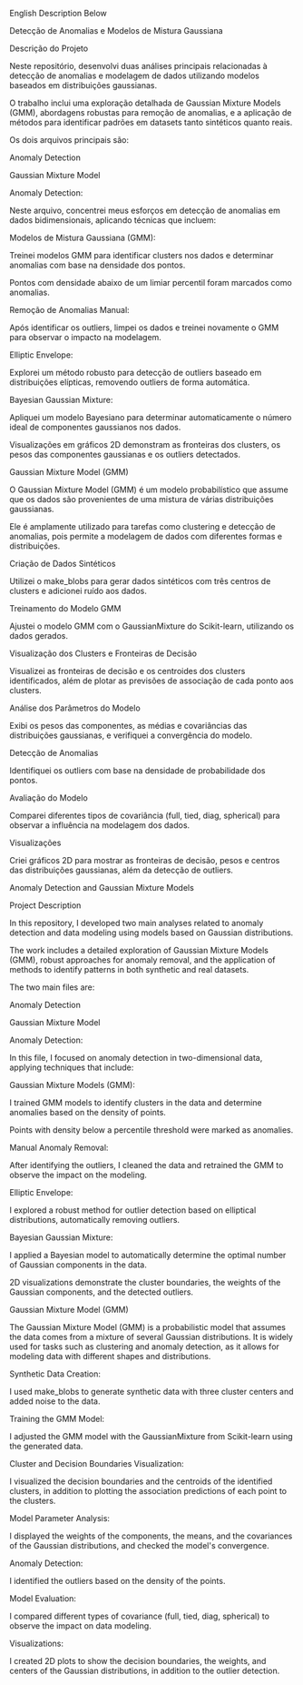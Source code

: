 English Description Below


Detecção de Anomalias e Modelos de Mistura Gaussiana

Descrição do Projeto

Neste repositório, desenvolvi duas análises principais relacionadas à detecção de anomalias e modelagem de dados utilizando modelos baseados em distribuições gaussianas.

O trabalho inclui uma exploração detalhada de Gaussian Mixture Models (GMM), abordagens robustas para remoção de anomalias, 
e a aplicação de métodos para identificar padrões em datasets tanto sintéticos quanto reais.

Os dois arquivos principais são:

Anomaly Detection

Gaussian Mixture Model

Anomaly Detection:

Neste arquivo, concentrei meus esforços em detecção de anomalias em dados bidimensionais, aplicando técnicas que incluem:

Modelos de Mistura Gaussiana (GMM):

Treinei modelos GMM para identificar clusters nos dados e determinar anomalias com base na densidade dos pontos.

Pontos com densidade abaixo de um limiar percentil foram marcados como anomalias.

Remoção de Anomalias Manual:

Após identificar os outliers, limpei os dados e treinei novamente o GMM para observar o impacto na modelagem.

Elliptic Envelope:

Explorei um método robusto para detecção de outliers baseado em distribuições elípticas, removendo outliers de forma automática.

Bayesian Gaussian Mixture:

Apliquei um modelo Bayesiano para determinar automaticamente o número ideal de componentes gaussianos nos dados.

Visualizações em gráficos 2D demonstram as fronteiras dos clusters, os pesos das componentes gaussianas e os outliers detectados.


Gaussian Mixture Model (GMM)

O Gaussian Mixture Model (GMM) é um modelo probabilístico que assume que os dados são provenientes de uma mistura de várias distribuições gaussianas. 

Ele é amplamente utilizado para tarefas como clustering e detecção de anomalias, pois permite a modelagem de dados com diferentes formas e distribuições.

Criação de Dados Sintéticos

Utilizei o make_blobs para gerar dados sintéticos com três centros de clusters e adicionei ruído aos dados.

Treinamento do Modelo GMM

Ajustei o modelo GMM com o GaussianMixture do Scikit-learn, utilizando os dados gerados.

Visualização dos Clusters e Fronteiras de Decisão

Visualizei as fronteiras de decisão e os centroides dos clusters identificados, além de plotar as previsões de associação de cada ponto aos clusters.

Análise dos Parâmetros do Modelo

Exibi os pesos das componentes, as médias e covariâncias das distribuições gaussianas, e verifiquei a convergência do modelo.

Detecção de Anomalias

Identifiquei os outliers com base na densidade de probabilidade dos pontos.

Avaliação do Modelo

Comparei diferentes tipos de covariância (full, tied, diag, spherical) para observar a influência na modelagem dos dados.

Visualizações

Criei gráficos 2D para mostrar as fronteiras de decisão, pesos e centros das distribuições gaussianas, além da detecção de outliers.





Anomaly Detection and Gaussian Mixture Models

Project Description

In this repository, I developed two main analyses related to anomaly detection and data modeling using models based on Gaussian distributions.

The work includes a detailed exploration of Gaussian Mixture Models (GMM), robust approaches for anomaly removal, 
and the application of methods to identify patterns in both synthetic and real datasets.

The two main files are:

Anomaly Detection

Gaussian Mixture Model

Anomaly Detection:

In this file, I focused on anomaly detection in two-dimensional data, applying techniques that include:

Gaussian Mixture Models (GMM):

I trained GMM models to identify clusters in the data and determine anomalies based on the density of points. 

Points with density below a percentile threshold were marked as anomalies.

Manual Anomaly Removal:


After identifying the outliers, I cleaned the data and retrained the GMM to observe the impact on the modeling.

Elliptic Envelope:

I explored a robust method for outlier detection based on elliptical distributions, automatically removing outliers.

Bayesian Gaussian Mixture:

I applied a Bayesian model to automatically determine the optimal number of Gaussian components in the data.

2D visualizations demonstrate the cluster boundaries, the weights of the Gaussian components, and the detected outliers.

Gaussian Mixture Model (GMM)

The Gaussian Mixture Model (GMM) is a probabilistic model that assumes the data comes from a mixture of several Gaussian distributions. 
It is widely used for tasks such as clustering and anomaly detection, as it allows for modeling data with different shapes and distributions.

Synthetic Data Creation:

I used make_blobs to generate synthetic data with three cluster centers and added noise to the data.

Training the GMM Model:

I adjusted the GMM model with the GaussianMixture from Scikit-learn using the generated data.

Cluster and Decision Boundaries Visualization:

I visualized the decision boundaries and the centroids of the identified clusters, in addition to plotting the association predictions of each point to the clusters.

Model Parameter Analysis:

I displayed the weights of the components, the means, and the covariances of the Gaussian distributions, and checked the model's convergence.

Anomaly Detection:

I identified the outliers based on the density of the points.

Model Evaluation:

I compared different types of covariance (full, tied, diag, spherical) to observe the impact on data modeling.

Visualizations:

I created 2D plots to show the decision boundaries, the weights, and centers of the Gaussian distributions, in addition to the outlier detection.

